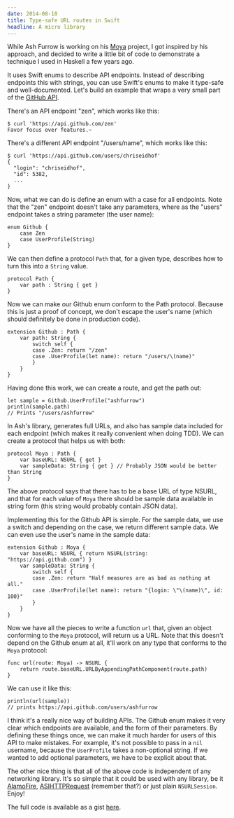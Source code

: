 ```yaml
---
date: 2014-08-18
title: Type-safe URL routes in Swift
headline: A micro library
---
```



While Ash Furrow is working on his [Moya](https://github.com/AshFurrow/Moya) project, I got inspired by his approach, and decided to write a little bit of code to demonstrate a technique I used in Haskell a few years ago.

It uses Swift enums to describe API endpoints. Instead of describing endpoints this with strings, you can use Swift's enums to make it type-safe and well-documented. Let's build an example that wraps a very small part of the [GitHub API](https://developer.github.com/v3/).

There's an API endpoint "zen", which works like this:

    $ curl 'https://api.github.com/zen'
    Favor focus over features.~

There's a different API endpoint "/users/name", which works like this:

    $ curl 'https://api.github.com/users/chriseidhof'
    {
      "login": "chriseidhof",
      "id": 5382,
      ...
    }
    
Now, what we can do is define an enum with a case for all endpoints. Note that the "zen" endpoint doesn't take any parameters, where as the "users" endpoint takes a string parameter (the user name):

    enum Github {
        case Zen
        case UserProfile(String)
    }

We can then define a protocol `Path` that, for a given type, describes how to turn this into a `String` value.

    protocol Path {
        var path : String { get }
    }

Now we can make our Github enum conform to the Path protocol. Because this is just a proof of concept, we don't escape the user's name (which should definitely be done in production code).
     
    extension Github : Path {
        var path: String {
            switch self {
            case .Zen: return "/zen"
            case .UserProfile(let name): return "/users/\(name)"
            }
        }
    }

Having done this work, we can create a route, and get the path out:

    let sample = Github.UserProfile("ashfurrow")
    println(sample.path) 
    // Prints "/users/ashfurrow"
 
In Ash's library, generates full URLs, and also has sample data included for each endpoint (which makes it really convenient when doing TDD). We can create a protocol that helps us with both:

    protocol Moya : Path {
        var baseURL: NSURL { get }
        var sampleData: String { get } // Probably JSON would be better than String
    }

The above protocol says that there has to be a base URL of type NSURL, and that for each value of `Moya` there should be sample data available in string form (this string would probably contain JSON data).

Implementing this for the Github API is simple. For the sample data, we use a switch and depending on the case, we return different sample data. We can even use the user's name in the sample data:
 
    extension Github : Moya {
        var baseURL: NSURL { return NSURL(string: "https://api.github.com") }
        var sampleData: String {
            switch self {
            case .Zen: return "Half measures are as bad as nothing at all."
            case .UserProfile(let name): return "{login: \"\(name)\", id: 100}"
            }
        }
    }

Now we have all the pieces to write a function `url` that, given an object conforming to the `Moya` protocol, will return us a URL. Note that this doesn't depend on the Github enum at all, it'll work on any type that conforms to the `Moya` protocol:
 
    func url(route: Moya) -> NSURL {
        return route.baseURL.URLByAppendingPathComponent(route.path)
    }

We can use it like this:
 
    println(url(sample)) 
    // prints https://api.github.com/users/ashfurrow

I think it's a really nice way of building APIs. The Github enum makes it very clear which endpoints are available, and the form of their parameters. By defining these things once, we can make it much harder for users of this API to make mistakes. For example, it's not possible to pass in a `nil` username, because the `UserProfile` takes a non-optional string. If we wanted to add optional parameters, we have to be explicit about that.

The other nice thing is that all of the above code is independent of any networking library. It's so simple that it could be used with any library, be it [AlamoFire](https://github.com/Alamofire/Alamofire), [ASIHTTPRequest](http://allseeing-i.com/ASIHTTPRequest/) (remember that?) or just plain `NSURLSession`. Enjoy! 

The full code is available as a gist [here](https://gist.github.com/chriseidhof/1fc977ffb856dbcdc113).
